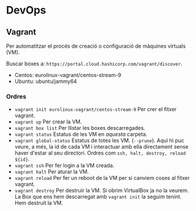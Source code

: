 # DevOps

## Vagrant

Per automatitzar el procés de creació o configuració de màquines virtuals (VM).

Buscar boxes a: `https://portal.cloud.hashicorp.com/vagrant/discover`.

- Centos: eurolinux-vagrant/centos-stream-9
- Ubuntu: ubuntu/jammy64

### Ordres

- `vagrant init eurolinux-vagrant/centos-stream-9` Per crer el fitxer vagrant.
- `vagrant up` Per crear la VM.
- `vagrant box list` Per llistar les boxes descarregades.
- `vagrant status` Estatus de les VM en _aquesta_ carpeta.
- `vagrant global-status` Estatus de totes les VM. (`--prune`). Aquí hi puc veure, a més, la id de cada VM i interactuar amb ella directament sense haver d'estar al seu directori. Ordres com `ssh, halt, destroy, reload ${id}`.
- `vagrant ssh` Per fer login a la VM creada.
- `vagrant halt` Per aturar la VM.
- `vagrant reload` Per fer un reboot de la VM per si canviem coses al fitxer vagrant.
- `vagrant destroy` Per destruir la VM. Si obrim VirtualBox ja no la veurem. La Box que ens hem descarregat amb `vagrant init` la seguim tenint. Hem destruit la VM.

